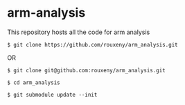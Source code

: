 # arm-analysis
This repository hosts all the code for arm analysis

`$ git clone https://github.com/rouxeny/arm_analysis.git`

OR 

`$ git clone git@github.com:rouxeny/arm_analysis.git`

`$ cd arm_analysis`

`$ git submodule update --init`
